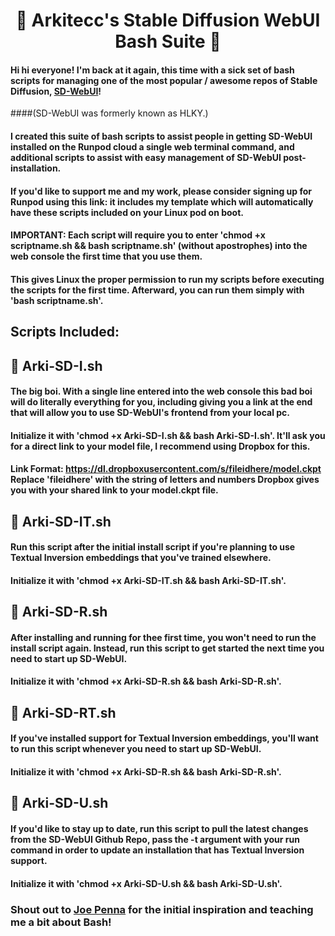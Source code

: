 # <h1 align="center">📔 Arkitecc's Stable Diffusion WebUI Bash Suite 📔</h1>

#### Hi hi everyone! I'm back at it again, this time with a sick set of bash scripts for managing one of the most popular / awesome repos of Stable Diffusion, [SD-WebUI](https://github.com/sd-webui/stable-diffusion-webui)! 

####(SD-WebUI was formerly known as HLKY.)

#### I created this suite of bash scripts to assist people in getting SD-WebUI installed on the Runpod cloud a single web terminal command, and additional scripts to assist with easy management of SD-WebUI post-installation.

#### If you'd like to support me and my work, please consider signing up for Runpod using this link:  it includes my template which will automatically have these scripts included on your Linux pod on boot. 

#### IMPORTANT: Each script will require you to enter 'chmod +x scriptname.sh && bash scriptname.sh' (without apostrophes) into the web console the first time that you use them. 

#### This gives Linux the proper permission to run my scripts before executing the scripts for the first time. Afterward, you can run them simply with 'bash scriptname.sh'.

## Scripts Included: 

## 📔 Arki-SD-I.sh

#### The big boi. With a single line entered into the web console this bad boi will do literally everything for you, including giving you a link at the end that will allow you to use SD-WebUI's frontend from your local pc. 

#### Initialize it with 'chmod +x Arki-SD-I.sh && bash Arki-SD-I.sh'. It'll ask you for a direct link to your model file, I recommend using Dropbox for this. 

#### Link Format: https://dl.dropboxusercontent.com/s/fileidhere/model.ckpt Replace 'fileidhere' with the string of letters and numbers Dropbox gives you with your shared link to your model.ckpt file.  

## 📔 Arki-SD-IT.sh

#### Run this script after the initial install script if you're planning to use Textual Inversion embeddings that you've trained elsewhere. 
#### Initialize it with 'chmod +x Arki-SD-IT.sh && bash Arki-SD-IT.sh'.

## 📔 Arki-SD-R.sh 

#### After installing and running for thee first time, you won't need to run the install script again. Instead, run this script to get started the next time you need to start up SD-WebUI.

#### Initialize it with 'chmod +x Arki-SD-R.sh && bash Arki-SD-R.sh'.

## 📔 Arki-SD-RT.sh 

#### If you've installed support for Textual Inversion embeddings, you'll want to run this script whenever you need to start up SD-WebUI. 

#### Initialize it with 'chmod +x Arki-SD-R.sh && bash Arki-SD-R.sh'.

## 📔 Arki-SD-U.sh

#### If you'd like to stay up to date, run this script to pull the latest changes from the SD-WebUI Github Repo, pass the -t argument with your run command in order to update an installation that has Textual Inversion support.

#### Initialize it with 'chmod +x Arki-SD-U.sh && bash Arki-SD-U.sh'. 

### Shout out to [Joe Penna](https://twitter.com/MysteryGuitarM) for the initial inspiration and teaching me a bit about Bash!
